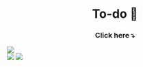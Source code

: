 <h1 align="center">To-do 📝</h1>
   
<h3 align="center">Click here ⤵️</h3>   
<a href="https://projects-gustavo.github.io/"><img src="https://cdn.discordapp.com/attachments/876799799255531523/1016478206053859329/to-do.png"></a>
<div inline:block>
    <img src="https://img.shields.io/badge/typescript-%231572B6.svg?style=for-the-badge&logo=typescript&logoColor=white" />
    <img src="https://img.shields.io/badge/react-%23323330.svg?style=for-the-badge&logo=react&logoColor=%fff" />
</div>

